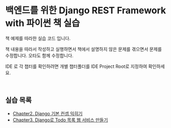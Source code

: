 # 백엔드를 위한 Django REST Framework with 파이썬 책 실습

책 예제를 따라한 실습 코드 입니다.

책 내용을 따라서 작성하고 실행하면서 책에서 설명하지 않은 문제를 겪으면서 문제를 수정합니다. 오타도 함께 수정합니다.

IDE 로 각 챕터를 확인하려면 개별 챕터폴더를 IDE Project Root로 지정하여 확인하세요.

<br>

## 실습 목록

- [Chapter2. Django 기본 컨셉 익히기](02_PhotoApp/README.md)
- [Chapter3. Django로 Todo 목록 웹 서비스 만들기](03_DjangoTodo/README.md)

